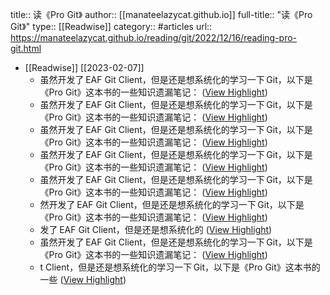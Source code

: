 title:: 读《Pro Git》
author:: [[manateelazycat.github.io]]
full-title:: "读《Pro Git》"
type:: [[Readwise]]
category:: #articles
url:: https://manateelazycat.github.io/reading/git/2022/12/16/reading-pro-git.html

- [[Readwise]] [[2023-02-07]]
	- 虽然开发了 EAF Git Client，但是还是想系统化的学习一下 Git，以下是《Pro Git》这本书的一些知识遗漏笔记： ([View Highlight](https://read.readwise.io/read/01gmhfdsnx4184qfa7nxzk08xj))
	- 虽然开发了 EAF Git Client，但是还是想系统化的学习一下 Git，以下是《Pro Git》这本书的一些知识遗漏笔记： ([View Highlight](https://read.readwise.io/read/01gmhfe65zf29k937adgc3re7f))
	- 虽然开发了 EAF Git Client，但是还是想系统化的学习一下 Git，以下是《Pro Git》这本书的一些知识遗漏笔记： ([View Highlight](https://read.readwise.io/read/01gmhfea2xkxw5acwz01adfjrv))
	- 虽然开发了 EAF Git Client，但是还是想系统化的学习一下 Git，以下是《Pro Git》这本书的一些知识遗漏笔记： ([View Highlight](https://read.readwise.io/read/01gmhfee53y2f58chb76x07r3f))
	- 虽然开发了 EAF Git Client，但是还是想系统化的学习一下 Git，以下是《Pro Git》这本书的一些知识遗漏笔记： ([View Highlight](https://read.readwise.io/read/01gmhfeebf2bwvbfyhv6whmn2m))
	- 然开发了 EAF Git Client，但是还是想系统化的学习一下 Git，以下是《Pro Git》这本书的一些知识遗漏笔记： ([View Highlight](https://read.readwise.io/read/01gmhfdy2hb6hhsm67xmk5jf6n))
	- 发了 EAF Git Client，但是还是想系统化的 ([View Highlight](https://read.readwise.io/read/01gmhfe8sk2x6htveh3vtrkgjb))
	- 虽然开发了 EAF Git Client，但是还是想系统化的学习一下 Git，以下是《Pro Git》这本书的一些知识遗漏笔记： ([View Highlight](https://read.readwise.io/read/01gmhffbfv1d7729zv90p15yek))
	- t Client，但是还是想系统化的学习一下 Git，以下是《Pro Git》这本书的一些 ([View Highlight](https://read.readwise.io/read/01gmhfecrv0r56vp14hhwepmr6))